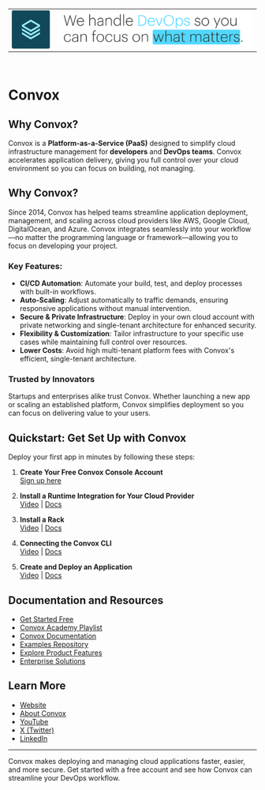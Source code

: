 <table>
  <tr>
    <td><img src="/profile/images/logo.png" alt="Convox Logo"></td>
    <td><img src="/profile/images/banner2.png" alt="Convox Banner"></td>
  </tr>
</table>

<br>

# Convox 

## Why Convox?

Convox is a **Platform-as-a-Service (PaaS)** designed to simplify cloud infrastructure management for **developers** and **DevOps teams**. Convox accelerates application delivery, giving you full control over your cloud environment so you can focus on building, not managing.

## Why Convox?

Since 2014, Convox has helped teams streamline application deployment, management, and scaling across cloud providers like AWS, Google Cloud, DigitalOcean, and Azure. Convox integrates seamlessly into your workflow—no matter the programming language or framework—allowing you to focus on developing your project.

### Key Features:
- **CI/CD Automation**: Automate your build, test, and deploy processes with built-in workflows.
- **Auto-Scaling**: Adjust automatically to traffic demands, ensuring responsive applications without manual intervention.
- **Secure & Private Infrastructure**: Deploy in your own cloud account with private networking and single-tenant architecture for enhanced security.
- **Flexibility & Customization**: Tailor infrastructure to your specific use cases while maintaining full control over resources.
- **Lower Costs**: Avoid high multi-tenant platform fees with Convox's efficient, single-tenant architecture.

### Trusted by Innovators

Startups and enterprises alike trust Convox. Whether launching a new app or scaling an established platform, Convox simplifies deployment so you can focus on delivering value to your users.

## Quickstart: Get Set Up with Convox

Deploy your first app in minutes by following these steps:

1. **Create Your Free Convox Console Account**  
   [Sign up here](https://console.convox.com/signup)

2. **Install a Runtime Integration for Your Cloud Provider**  
   [Video](https://youtu.be/gbY0ZUKf1L8?si=QTKQ6gM4Rc_9Z3S3) | [Docs](https://docs.convox.com/getting-started/introduction/#install-a-runtime-integration-for-your-cloud-provider)

3. **Install a Rack**  
   [Video](https://youtu.be/ugbvWz1O3HM?si=rX6dwECl4miW0pSH) | [Docs](https://docs.convox.com/getting-started/introduction/#install-a-rack)

4. **Connecting the Convox CLI**  
   [Video](https://youtu.be/HGajqcc1RCc?si=ujvwsxVvf1cAi45A) | [Docs](https://docs.convox.com/getting-started/introduction/#install-the-convox-cli-and-log-in)

5. **Create and Deploy an Application**  
   [Video](https://youtu.be/8QSt4-fiPXU?si=ielt4ILSsYTh1TbK) | [Docs](https://docs.convox.com/getting-started/introduction/#deploy-a-sample-app)


## Documentation and Resources
- [Get Started Free](https://console.convox.com/signup)
- [Convox Academy Playlist](https://www.youtube.com/playlist?list=PL3w2iTa7QRGP48BP0NNgsLWCjMS9v-0go)
- [Convox Documentation](https://docs.convox.com/getting-started/introduction)
- [Examples Repository](https://github.com/convox-examples)
- [Explore Product Features](https://convox.com/product)
- [Enterprise Solutions](https://convox.com/enterprise)

## Learn More
- [Website](https://convox.com)
- [About Convox](https://convox.com/about)
- [YouTube](https://www.youtube.com/@goconvox)
- [X (Twitter)](https://x.com/goconvox)
- [LinkedIn](https://linkedin.com/company/convox)

---

Convox makes deploying and managing cloud applications faster, easier, and more secure. Get started with a free account and see how Convox can streamline your DevOps workflow.
